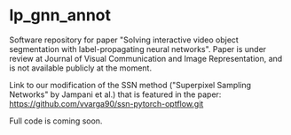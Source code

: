 # lp_gnn_annot

Software repository for paper "Solving interactive video object segmentation with label-propagating neural networks". Paper is under review at Journal of Visual Communication and Image Representation, and is not available publicly at the moment.

Link to our modification of the SSN method ("Superpixel Sampling Networks" by Jampani et al.) that is featured in the paper:
https://github.com/vvarga90/ssn-pytorch-optflow.git

Full code is coming soon.